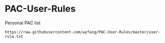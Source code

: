 # PAC-User-Rules

Personal PAC list
```
https://raw.githubusercontent.com/wyfang/PAC-User-Rules/master/user-rule.txt
```
